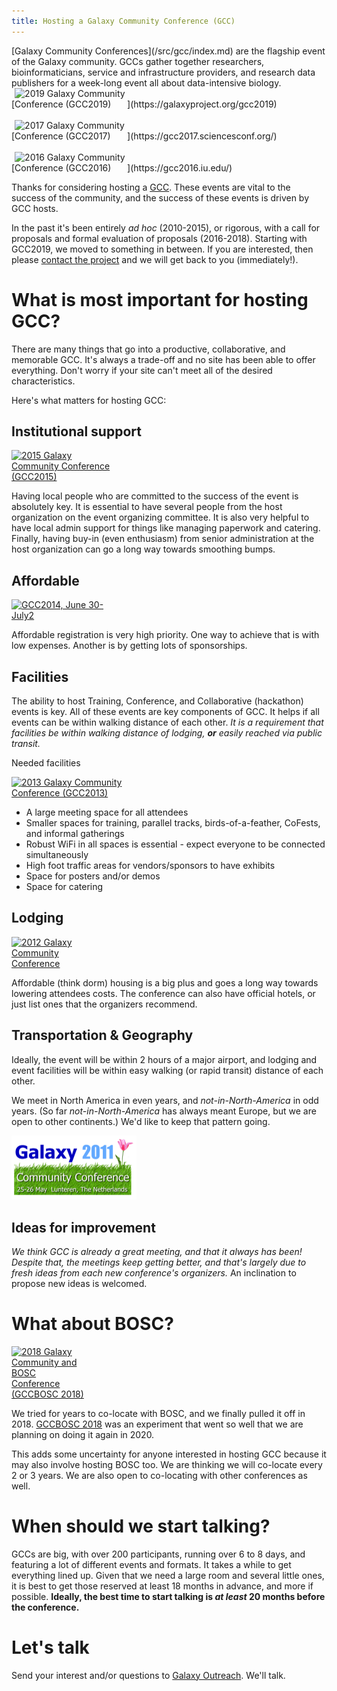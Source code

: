 ```yaml
---
title: Hosting a Galaxy Community Conference (GCC)
---
```


<div class="alert alert-info">
[Galaxy Community Conferences](/src/gcc/index.md) are the flagship event of the Galaxy community.  GCCs gather together researchers, bioinformaticians, service and infrastructure providers, and research data publishers for a week-long event all about data-intensive biology.
</div>

<div class="float-right">
[<img src="/src/events//gcc2019/gcc2019-logo-big.png" alt="2019 Galaxy Community Conference (GCC2019)" style="max-width: 180px" />](https://galaxyproject.org/gcc2019)<br /><br />
[<img src="/src/images/logos/GCC2107.png" alt="2017 Galaxy Community Conference (GCC2017)" style="max-width: 180px" />](https://gcc2017.sciencesconf.org/)<br /><br />
[<img class="float-right" src="/src/images/logos/GCC2016LogoBig.png" alt="2016 Galaxy Community Conference (GCC2016)" style="max-width: 180px" />](https://gcc2016.iu.edu/)
</div>

Thanks for considering hosting a [GCC](/src/gcc/index.md).  These events are vital to the success of the community, and the success of these events is driven by GCC hosts.

In the past it's been entirely *ad hoc* (2010-2015), or rigorous, with a call for proposals and formal evaluation of proposals (2016-2018).  Starting with GCC2019, we moved to something in between.  If you are interested, then please [contact the project](#lets-talk) and we will get back to you (immediately!).

# What is most important for hosting GCC?

There are many things that go into a productive, collaborative, and memorable GCC.  It's always a trade-off and no site has been able to offer everything.  Don't worry if your site can't meet all of the desired characteristics.

Here's what matters for hosting GCC:

## Institutional support

[<img class="float-right" src="/src/images/logos/GCC2015LogoWide600.png" alt="2015 Galaxy Community Conference (GCC2015)" style="max-width: 160px" />](http://gcc2015.tsl.ac.uk/)

Having local people who are committed to the success of the event is absolutely key.  It is essential to have several people from the host organization on the event organizing committee.  It is also very helpful to have local admin support for things like managing paperwork and catering.  Finally, having buy-in (even enthusiasm) from senior administration at the host organization can go a long way towards smoothing bumps.

## Affordable

[<img class="float-right" src="/src/images/logos/GCC2014LogoWide200.png" alt="GCC2014, June 30-July2" style="max-width: 175px" />](/src/events/gcc2014/index.md)

Affordable registration is very high priority.  One way to achieve that is with low expenses.  Another is by getting lots of sponsorships.

## Facilities

The ability to host Training, Conference, and Collaborative (hackathon) events is key.  All of these events are key components of GCC.  It helps if all events can be within walking distance of each other. *It is a requirement that facilities be within walking distance of lodging, **or** easily reached via public transit.*

Needed facilities

[<img class="float-right" src="/src/images/logos/GCC2013Logo200.png" alt="2013 Galaxy Community Conference (GCC2013)" style="max-width: 180px" />](/src/events/gcc2013/index.md)

  - A large meeting space for all attendees
  - Smaller spaces for training, parallel tracks, birds-of-a-feather, CoFests, and informal gatherings
  - Robust WiFi in all spaces is essential - expect everyone to be connected simultaneously
  - High foot traffic areas for vendors/sponsors to have exhibits
  - Space for posters and/or demos
  - Space for catering

## Lodging

[<img class="float-right" src="/src/events/gcc2012/GCC2012Logo200.png" alt="2012 Galaxy Community Conference" style="max-width: 150px" />](/src/events/gcc2012/index.md)

Affordable (think dorm) housing is a big plus and goes a long way towards lowering attendees costs.  The conference can also have official hotels, or just list ones that the organizers recommend.

## Transportation & Geography

Ideally, the event will be within 2 hours of a major airport, and lodging and event facilities will be within easy walking (or rapid transit) distance of each other.

We meet in North America in even years, and *not-in-North-America* in odd years.  (So far *not-in-North-America* has always meant Europe, but we are open to other continents.)  We'd like to keep that pattern going.

[<img class="float-right" src="/src/events/GCC2011Logo400.png" alt="GCC2011" style="max-width: 200px" />](/src/events/gcc2011/index.md) 

## Ideas for improvement

*We think GCC is already a great meeting, and that it always has been!  Despite that, the meetings keep getting better, and that's largely due to fresh ideas from each new conference's organizers.*  An inclination to propose new ideas is welcomed.

# What about BOSC?

[<img class="float-left" src="/src/images/logos/gcc-bosc-2018-logo-300.png" alt="2018 Galaxy Community and BOSC  Conference (GCCBOSC 2018)" style="max-width: 120px" />](https://gccbosc2018.sched.com/)

We tried for years to co-locate with BOSC, and we finally pulled it off in 2018. [GCCBOSC 2018](https://gccbosc2018.sched.com/) was an experiment that went so well that we are planning on doing it again in 2020.

This adds some uncertainty for anyone interested in hosting GCC because it may also involve hosting BOSC too.  We are thinking we will co-locate every 2 or 3 years.  We are also open to co-locating with other conferences as well.

# When should we start talking?

GCCs are big, with over 200 participants, running over 6 to 8 days, and featuring a lot of different events and formats.  It takes a while to get everything lined up. Given that we need a large room and several little ones, it is best to get those reserved at least 18 months in advance, and more if possible.  **Ideally, the best time to start talking is *at least* 20 months before the conference.**

# Let's talk

 Send your interest and/or questions to [Galaxy Outreach](mailto:outreach@galaxyproject.org).  We'll talk.
